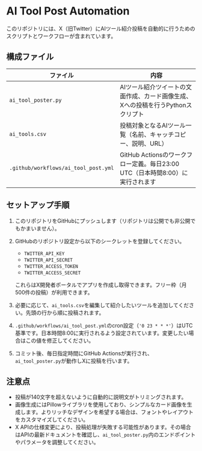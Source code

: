 # AI Tool Post Automation

このリポジトリには、X（旧Twitter）にAIツール紹介投稿を自動的に行うためのスクリプトとワークフローが含まれています。

## 構成ファイル

| ファイル | 内容 |
|---------|------|
| `ai_tool_poster.py` | AIツール紹介ツイートの文面作成、カード画像生成、Xへの投稿を行うPythonスクリプト |
| `ai_tools.csv` | 投稿対象となるAIツール一覧（名前、キャッチコピー、説明、URL） |
| `.github/workflows/ai_tool_post.yml` | GitHub Actionsのワークフロー定義。毎日23:00 UTC（日本時間8:00）に実行されます |

## セットアップ手順

1. このリポジトリをGitHubにプッシュします（リポジトリは公開でも非公開でもかまいません）。
2. GitHubのリポジトリ設定から以下のシークレットを登録してください。
   - `TWITTER_API_KEY`
   - `TWITTER_API_SECRET`
   - `TWITTER_ACCESS_TOKEN`
   - `TWITTER_ACCESS_SECRET`

   これらはX開発者ポータルでアプリを作成し取得できます。フリー枠（月500件の投稿）が利用できます。
3. 必要に応じて、`ai_tools.csv`を編集して紹介したいツールを追加してください。先頭の行から順に投稿されます。
4. `.github/workflows/ai_tool_post.yml`のcron設定（`'0 23 * * *'`）はUTC基準です。日本時間8:00に実行されるよう設定されています。変更したい場合はこの値を修正してください。
5. コミット後、毎日指定時間にGitHub Actionsが実行され、`ai_tool_poster.py`が動作しXに投稿を行います。

## 注意点

- 投稿が140文字を超えないように自動的に説明文がトリミングされます。
- 画像生成にはPillowライブラリを使用しており、シンプルなカード画像を生成します。よりリッチなデザインを希望する場合は、フォントやレイアウトをカスタマイズしてください。
- X APIの仕様変更により、投稿処理が失敗する可能性があります。その場合はAPIの最新ドキュメントを確認し、`ai_tool_poster.py`内のエンドポイントやパラメータを調整してください。
